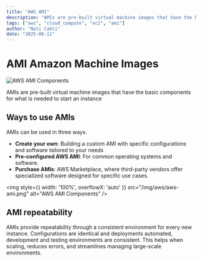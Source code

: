 ```yaml
---
title: "AWS AMI"
description: "AMIs are pre-built virtual machine images that have the basic components for what is needed to start an EC2 instance"
tags: ["aws", "cloud_compute", "ec2", "ami"]
author: "Nati Cabti"
date: "2025-08-11"
---
```


# AMI Amazon Machine Images

<div class="aws__ImageCentered">
<img style={{ width: '96px', overflowX: 'auto' }} src="/img/aws/aws-logo-ami.png" alt="AWS AMI Components" />
</div>

AMIs are pre-built virtual machine images that have the basic components for what is needed to start an instance

## Ways to use AMIs

AMIs can be used in three ways.

- **Create your own**: Building a custom AMI with specific configurations and software tailored to your needs
- **Pre-configured AWS AMI**: For common operating systems and software.
- **Purchase AMIs**: AWS Marketplace, where third-party vendors offer specialized software designed for specific use cases.

<img style={{ width: '100%', overflowX: 'auto' }} src="/img/aws/aws-ami.png" alt="AWS AMI Components" />

## AMI repeatability

AMIs provide repeatability through a consistent environment for every new instance. Configurations are identical and deployments automated, development and testing environments are consistent. This helps when scaling, reduces errors, and streamlines managing large-scale environments.
